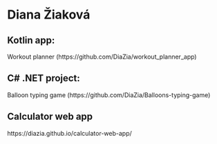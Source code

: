 <h1>Diana Žiaková</h1>

<h2>Kotlin app:</h2>
Workout planner (https://github.com/DiaZia/workout_planner_app)

<h2>C# .NET project:</h2>
Balloon typing game (https://github.com/DiaZia/Balloons-typing-game)

<h2>Calculator web app</h2>
https://diazia.github.io/calculator-web-app/

